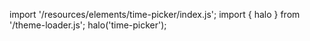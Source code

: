 <!--
type: template
name: time-picker
-->

import '/resources/elements/time-picker/index.js';
import { halo } from '/theme-loader.js';
halo('time-picker');
